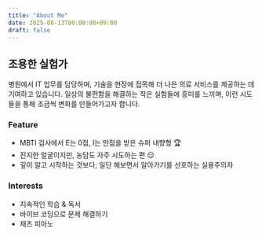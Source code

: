 ```yaml
---
title: "About Me"
date: 2025-08-13T00:00:00+09:00
draft: false
---
```


## 조용한 실험가

병원에서 IT 업무를 담당하며, 기술을 현장에 접목해 더 나은 의료 서비스를 제공하는 데 기여하고 있습니다. 일상의 불편함을 해결하는 작은 실험들에 흥미를 느끼며, 이런 시도들을 통해 조금씩 변화를 만들어가고자 합니다.

### Feature
- MBTI 검사에서 E는 0점, I는 만점을 받은 슈퍼 내향형 🏆
- 진지한 얼굴이지만, 농담도 자주 시도하는 편 😑
- 깊이 알고 시작하는 것보다, 일단 해보면서 알아가기를 선호하는 실용주의자

### Interests
- 지속적인 학습 & 독서
- 바이브 코딩으로 문제 해결하기
- 재즈 피아노